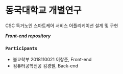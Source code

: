 # 동국대학교 개별연구

CSC 독거노인 스마트케어 서비스 어플리케이션 설계 및 구현

***Front-end repository***

### `Participants`

- 불교학부 2018110021 이창준, Front-end
- 컴퓨터공학전공 김경필, Back-end
